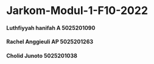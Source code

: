 # Jarkom-Modul-1-F10-2022

#### Luthfiyyah hanifah A	  5025201090
#### Rachel Anggieuli AP	  5025201263
#### Cholid Junoto	        5025201038
